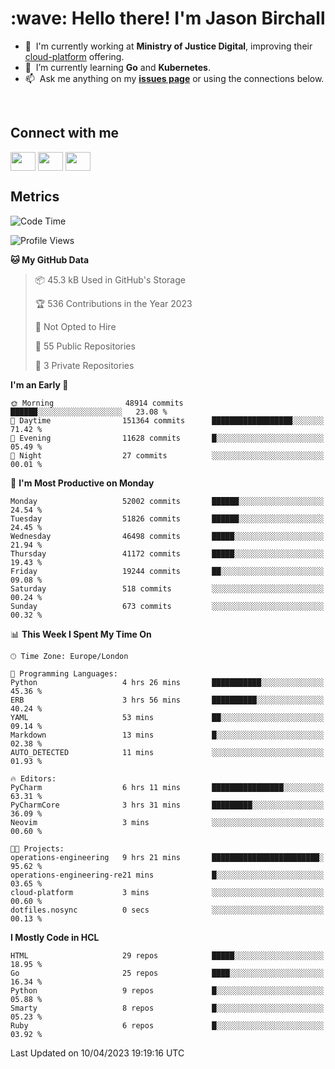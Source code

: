 <h1 align="left" id="jason-title">:wave: Hello there! I'm Jason Birchall</h1>

- :office: &nbsp;I'm currently working at **Ministry of Justice Digital**, improving their [cloud-platform](https://github.com/ministryofjustice/cloud-platform) offering.
- :seedling: &nbsp;I’m currently learning **Go** and **Kubernetes**.
- :mailbox: &nbsp;Ask me anything on my **[issues page]** or using the connections below.


<br>

<h2>Connect with me</h2>
<p>
<a href="https://twitter.com/jsonBirchall" target="blank"><img align="center" src="https://cdn.jsdelivr.net/npm/simple-icons@3.0.1/icons/twitter.svg" alt="" height="30" width="40" /></a>
<a href="https://keybase.io/json0" target="blank"><img align="center" src="https://cdn.jsdelivr.net/npm/simple-icons@3.0.1/icons/keybase.svg" alt="" height="30" width="40" /></a>
<a href="https://www.reddit.com/user/kakorate" target="blank"><img align="center" src="https://cdn.jsdelivr.net/npm/simple-icons@3.0.1/icons/reddit.svg" alt="" height="30" width="40" /></a>
</p>

<h2>Metrics</h2>

<!--START_SECTION:waka-->
![Code Time](http://img.shields.io/badge/Code%20Time-991%20hrs%2041%20mins-blue)

![Profile Views](http://img.shields.io/badge/Profile%20Views-3-blue)

**🐱 My GitHub Data** 

> 📦 45.3 kB Used in GitHub's Storage 
 > 
> 🏆 536 Contributions in the Year 2023
 > 
> 🚫 Not Opted to Hire
 > 
> 📜 55 Public Repositories 
 > 
> 🔑 3 Private Repositories 
 > 
**I'm an Early 🐤** 

```text
🌞 Morning                48914 commits       ██████░░░░░░░░░░░░░░░░░░░   23.08 % 
🌆 Daytime                151364 commits      ██████████████████░░░░░░░   71.42 % 
🌃 Evening                11628 commits       █░░░░░░░░░░░░░░░░░░░░░░░░   05.49 % 
🌙 Night                  27 commits          ░░░░░░░░░░░░░░░░░░░░░░░░░   00.01 % 
```
📅 **I'm Most Productive on Monday** 

```text
Monday                   52002 commits       ██████░░░░░░░░░░░░░░░░░░░   24.54 % 
Tuesday                  51826 commits       ██████░░░░░░░░░░░░░░░░░░░   24.45 % 
Wednesday                46498 commits       █████░░░░░░░░░░░░░░░░░░░░   21.94 % 
Thursday                 41172 commits       █████░░░░░░░░░░░░░░░░░░░░   19.43 % 
Friday                   19244 commits       ██░░░░░░░░░░░░░░░░░░░░░░░   09.08 % 
Saturday                 518 commits         ░░░░░░░░░░░░░░░░░░░░░░░░░   00.24 % 
Sunday                   673 commits         ░░░░░░░░░░░░░░░░░░░░░░░░░   00.32 % 
```


📊 **This Week I Spent My Time On** 

```text
🕑︎ Time Zone: Europe/London

💬 Programming Languages: 
Python                   4 hrs 26 mins       ███████████░░░░░░░░░░░░░░   45.36 % 
ERB                      3 hrs 56 mins       ██████████░░░░░░░░░░░░░░░   40.24 % 
YAML                     53 mins             ██░░░░░░░░░░░░░░░░░░░░░░░   09.14 % 
Markdown                 13 mins             █░░░░░░░░░░░░░░░░░░░░░░░░   02.38 % 
AUTO_DETECTED            11 mins             ░░░░░░░░░░░░░░░░░░░░░░░░░   01.93 % 

🔥 Editors: 
PyCharm                  6 hrs 11 mins       ████████████████░░░░░░░░░   63.31 % 
PyCharmCore              3 hrs 31 mins       █████████░░░░░░░░░░░░░░░░   36.09 % 
Neovim                   3 mins              ░░░░░░░░░░░░░░░░░░░░░░░░░   00.60 % 

🐱‍💻 Projects: 
operations-engineering   9 hrs 21 mins       ████████████████████████░   95.62 % 
operations-engineering-re21 mins             █░░░░░░░░░░░░░░░░░░░░░░░░   03.65 % 
cloud-platform           3 mins              ░░░░░░░░░░░░░░░░░░░░░░░░░   00.60 % 
dotfiles.nosync          0 secs              ░░░░░░░░░░░░░░░░░░░░░░░░░   00.13 % 
```

**I Mostly Code in HCL** 

```text
HTML                     29 repos            █████░░░░░░░░░░░░░░░░░░░░   18.95 % 
Go                       25 repos            ████░░░░░░░░░░░░░░░░░░░░░   16.34 % 
Python                   9 repos             █░░░░░░░░░░░░░░░░░░░░░░░░   05.88 % 
Smarty                   8 repos             █░░░░░░░░░░░░░░░░░░░░░░░░   05.23 % 
Ruby                     6 repos             █░░░░░░░░░░░░░░░░░░░░░░░░   03.92 % 
```




 Last Updated on 10/04/2023 19:19:16 UTC
<!--END_SECTION:waka-->

<!-- links -->

[issues page]: https://github.com/jasonBirchall/jasonBirchall/issues "jasonBirchall/issues"
